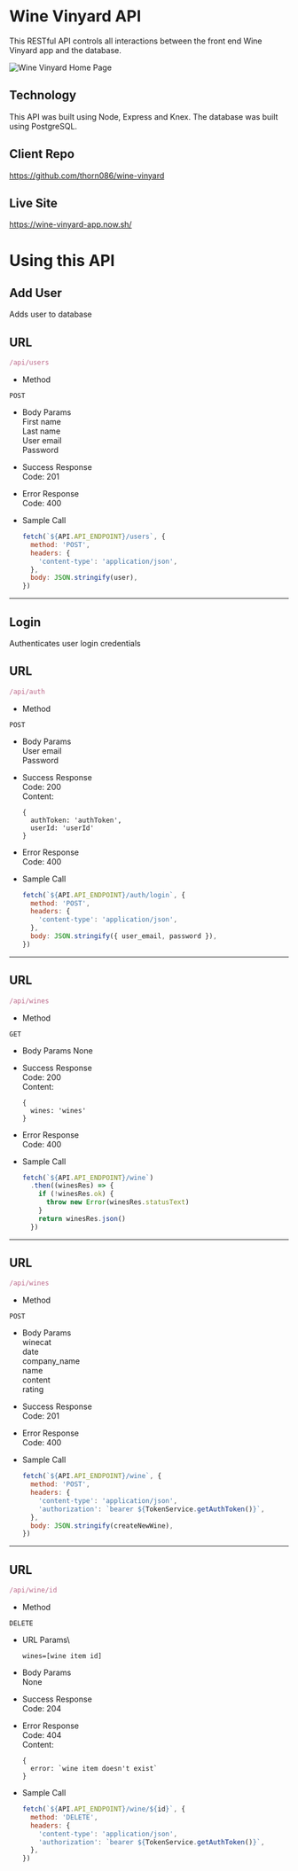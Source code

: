 # Wine Vinyard API

This RESTful API controls all interactions between the front end Wine Vinyard app and the database.

![Wine Vinyard Home Page]('./src/img/home.png)

## Technology

This API was built using Node, Express and Knex. The database was built using PostgreSQL.

## Client Repo

https://github.com/thorn086/wine-vinyard

## Live Site

https://wine-vinyard-app.now.sh/

# Using this API

## Add User
Adds user to database

## URL
```javascript
/api/users
```
* Method
```
POST
```
* Body Params\
  First name\
  Last name\
  User email\
  Password

* Success Response\
  Code: 201

* Error Response\
  Code: 400

* Sample Call
  ```javascript
  fetch(`${API.API_ENDPOINT}/users`, {
    method: 'POST',
    headers: {
      'content-type': 'application/json',
    },
    body: JSON.stringify(user),
  })
  ```

***

## Login
Authenticates user login credentials

## URL
```javascript
/api/auth
```
* Method
```
POST
```
* Body Params\
  User email\
  Password

* Success Response\
  Code: 200\
  Content:
  ```
  {
    authToken: 'authToken',
    userId: 'userId'
  }
  ```

* Error Response\
  Code: 400

* Sample Call
  ```javascript
  fetch(`${API.API_ENDPOINT}/auth/login`, {
    method: 'POST',
    headers: {
      'content-type': 'application/json',
    },
    body: JSON.stringify({ user_email, password }),
  })
  ```

***

## URL
```javascript
/api/wines
```
* Method
```
GET
```
* Body Params
  None

* Success Response\
  Code: 200\
  Content:
  ```
  {
    wines: 'wines'
  }
  ```

* Error Response\
  Code: 400

* Sample Call
  ```javascript
  fetch(`${API.API_ENDPOINT}/wine`)
    .then((winesRes) => {
      if (!winesRes.ok) {
        throw new Error(winesRes.statusText)
      }
      return winesRes.json()
    })
  ```

***

## URL
```javascript
/api/wines
```
* Method
```
POST
```
* Body Params\
  winecat\
  date\
  company_name\
  name\
  content\
  rating

* Success Response\
  Code: 201

* Error Response\
  Code: 400

* Sample Call
  ```javascript
  fetch(`${API.API_ENDPOINT}/wine`, {
    method: 'POST',
    headers: {
      'content-type': 'application/json',
      'authorization': `bearer ${TokenService.getAuthToken()}`,
    },
    body: JSON.stringify(createNewWine),
  })
  ```
***

## URL
```javascript
/api/wine/id
```
* Method
```
DELETE
```

* URL Params\
  ```
  wines=[wine item id]
  ```

* Body Params\
  None

* Success Response\
  Code: 204

* Error Response\
  Code: 404\
  Content:
  ```
  {
    error: `wine item doesn't exist`
  }
  ```

* Sample Call
  ```javascript
  fetch(`${API.API_ENDPOINT}/wine/${id}`, {
    method: 'DELETE',
    headers: {
      'content-type': 'application/json',
      'authorization': `bearer ${TokenService.getAuthToken()}`,
    },
  })
  ```